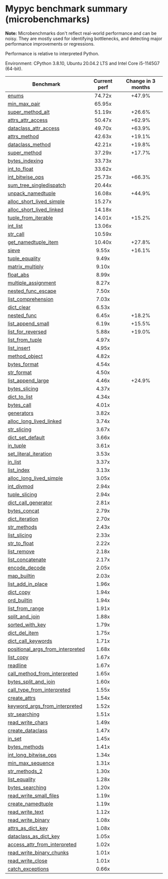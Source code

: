 # Mypyc benchmark summary (microbenchmarks)

**Note:** Microbenchmarks don't reflect real-world performance and can be noisy.
           They are mostly used for identifying bottlenecks, and detecting major performance
           improvements or regressions.

Performance is relative to interpreted Python.

Environment: CPython 3.8.10, Ubuntu 20.04.2 LTS and Intel Core i5-1145G7 (64-bit).

| Benchmark | Current perf | Change in 3 months |
| --- | :---: | :---: |
| [enums](benchmarks/enums.md) | 74.72x | +47.9% |
| [min_max_pair](benchmarks/min_max_pair.md) | 65.95x |  |
| [super_method_alt](benchmarks/super_method_alt.md) | 51.19x | +26.6% |
| [attrs_attr_access](benchmarks/attrs_attr_access.md) | 50.47x | +62.9% |
| [dataclass_attr_access](benchmarks/dataclass_attr_access.md) | 49.70x | +63.9% |
| [attrs_method](benchmarks/attrs_method.md) | 42.63x | +19.1% |
| [dataclass_method](benchmarks/dataclass_method.md) | 42.21x | +19.8% |
| [super_method](benchmarks/super_method.md) | 37.29x | +17.7% |
| [bytes_indexing](benchmarks/bytes_indexing.md) | 33.73x |  |
| [int_to_float](benchmarks/int_to_float.md) | 33.62x |  |
| [int_bitwise_ops](benchmarks/int_bitwise_ops.md) | 25.73x | +66.3% |
| [sum_tree_singledispatch](benchmarks/sum_tree_singledispatch.md) | 20.44x |  |
| [unpack_namedtuple](benchmarks/unpack_namedtuple.md) | 16.08x | +44.9% |
| [alloc_short_lived_simple](benchmarks/alloc_short_lived_simple.md) | 15.27x |  |
| [alloc_short_lived_linked](benchmarks/alloc_short_lived_linked.md) | 14.18x |  |
| [tuple_from_iterable](benchmarks/tuple_from_iterable.md) | 14.01x | +15.2% |
| [int_list](benchmarks/int_list.md) | 13.06x |  |
| [str_call](benchmarks/str_call.md) | 10.59x |  |
| [get_namedtuple_item](benchmarks/get_namedtuple_item.md) | 10.40x | +27.8% |
| [sieve](benchmarks/sieve.md) | 9.55x | +16.1% |
| [tuple_equality](benchmarks/tuple_equality.md) | 9.49x |  |
| [matrix_multiply](benchmarks/matrix_multiply.md) | 9.10x |  |
| [float_abs](benchmarks/float_abs.md) | 8.99x |  |
| [multiple_assignment](benchmarks/multiple_assignment.md) | 8.27x |  |
| [nested_func_escape](benchmarks/nested_func_escape.md) | 7.50x |  |
| [list_comprehension](benchmarks/list_comprehension.md) | 7.03x |  |
| [dict_clear](benchmarks/dict_clear.md) | 6.53x |  |
| [nested_func](benchmarks/nested_func.md) | 6.45x | +18.2% |
| [list_append_small](benchmarks/list_append_small.md) | 6.19x | +15.5% |
| [list_for_reversed](benchmarks/list_for_reversed.md) | 5.88x | +19.0% |
| [list_from_tuple](benchmarks/list_from_tuple.md) | 4.97x |  |
| [list_insert](benchmarks/list_insert.md) | 4.95x |  |
| [method_object](benchmarks/method_object.md) | 4.82x |  |
| [bytes_format](benchmarks/bytes_format.md) | 4.54x |  |
| [str_format](benchmarks/str_format.md) | 4.50x |  |
| [list_append_large](benchmarks/list_append_large.md) | 4.46x | +24.9% |
| [bytes_slicing](benchmarks/bytes_slicing.md) | 4.37x |  |
| [dict_to_list](benchmarks/dict_to_list.md) | 4.34x |  |
| [bytes_call](benchmarks/bytes_call.md) | 4.01x |  |
| [generators](benchmarks/generators.md) | 3.82x |  |
| [alloc_long_lived_linked](benchmarks/alloc_long_lived_linked.md) | 3.74x |  |
| [str_slicing](benchmarks/str_slicing.md) | 3.67x |  |
| [dict_set_default](benchmarks/dict_set_default.md) | 3.66x |  |
| [in_tuple](benchmarks/in_tuple.md) | 3.61x |  |
| [set_literal_iteration](benchmarks/set_literal_iteration.md) | 3.53x |  |
| [in_list](benchmarks/in_list.md) | 3.37x |  |
| [list_index](benchmarks/list_index.md) | 3.13x |  |
| [alloc_long_lived_simple](benchmarks/alloc_long_lived_simple.md) | 3.05x |  |
| [int_divmod](benchmarks/int_divmod.md) | 2.94x |  |
| [tuple_slicing](benchmarks/tuple_slicing.md) | 2.94x |  |
| [dict_call_generator](benchmarks/dict_call_generator.md) | 2.81x |  |
| [bytes_concat](benchmarks/bytes_concat.md) | 2.79x |  |
| [dict_iteration](benchmarks/dict_iteration.md) | 2.70x |  |
| [str_methods](benchmarks/str_methods.md) | 2.43x |  |
| [list_slicing](benchmarks/list_slicing.md) | 2.33x |  |
| [str_to_float](benchmarks/str_to_float.md) | 2.22x |  |
| [list_remove](benchmarks/list_remove.md) | 2.18x |  |
| [list_concatenate](benchmarks/list_concatenate.md) | 2.17x |  |
| [encode_decode](benchmarks/encode_decode.md) | 2.05x |  |
| [map_builtin](benchmarks/map_builtin.md) | 2.03x |  |
| [list_add_in_place](benchmarks/list_add_in_place.md) | 1.96x |  |
| [dict_copy](benchmarks/dict_copy.md) | 1.94x |  |
| [ord_builtin](benchmarks/ord_builtin.md) | 1.94x |  |
| [list_from_range](benchmarks/list_from_range.md) | 1.91x |  |
| [split_and_join](benchmarks/split_and_join.md) | 1.88x |  |
| [sorted_with_key](benchmarks/sorted_with_key.md) | 1.79x |  |
| [dict_del_item](benchmarks/dict_del_item.md) | 1.75x |  |
| [dict_call_keywords](benchmarks/dict_call_keywords.md) | 1.71x |  |
| [positional_args_from_interpreted](benchmarks/positional_args_from_interpreted.md) | 1.68x |  |
| [list_copy](benchmarks/list_copy.md) | 1.67x |  |
| [readline](benchmarks/readline.md) | 1.67x |  |
| [call_method_from_interpreted](benchmarks/call_method_from_interpreted.md) | 1.65x |  |
| [bytes_split_and_join](benchmarks/bytes_split_and_join.md) | 1.60x |  |
| [call_type_from_interpreted](benchmarks/call_type_from_interpreted.md) | 1.55x |  |
| [create_attrs](benchmarks/create_attrs.md) | 1.54x |  |
| [keyword_args_from_interpreted](benchmarks/keyword_args_from_interpreted.md) | 1.52x |  |
| [str_searching](benchmarks/str_searching.md) | 1.51x |  |
| [read_write_chars](benchmarks/read_write_chars.md) | 1.49x |  |
| [create_dataclass](benchmarks/create_dataclass.md) | 1.47x |  |
| [in_set](benchmarks/in_set.md) | 1.45x |  |
| [bytes_methods](benchmarks/bytes_methods.md) | 1.41x |  |
| [int_long_bitwise_ops](benchmarks/int_long_bitwise_ops.md) | 1.34x |  |
| [min_max_sequence](benchmarks/min_max_sequence.md) | 1.31x |  |
| [str_methods_2](benchmarks/str_methods_2.md) | 1.30x |  |
| [list_equality](benchmarks/list_equality.md) | 1.28x |  |
| [bytes_searching](benchmarks/bytes_searching.md) | 1.20x |  |
| [read_write_small_files](benchmarks/read_write_small_files.md) | 1.19x |  |
| [create_namedtuple](benchmarks/create_namedtuple.md) | 1.19x |  |
| [read_write_text](benchmarks/read_write_text.md) | 1.12x |  |
| [read_write_binary](benchmarks/read_write_binary.md) | 1.08x |  |
| [attrs_as_dict_key](benchmarks/attrs_as_dict_key.md) | 1.08x |  |
| [dataclass_as_dict_key](benchmarks/dataclass_as_dict_key.md) | 1.05x |  |
| [access_attr_from_interpreted](benchmarks/access_attr_from_interpreted.md) | 1.02x |  |
| [read_write_binary_chunks](benchmarks/read_write_binary_chunks.md) | 1.01x |  |
| [read_write_close](benchmarks/read_write_close.md) | 1.01x |  |
| [catch_exceptions](benchmarks/catch_exceptions.md) | 0.66x |  |
